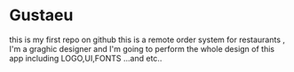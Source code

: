 # Gustaeu
this is my first repo on github 
this is a remote order system for restaurants , I'm a graghic designer and I'm going to perform the whole design of this app 
including LOGO,UI,FONTS ...and etc..
